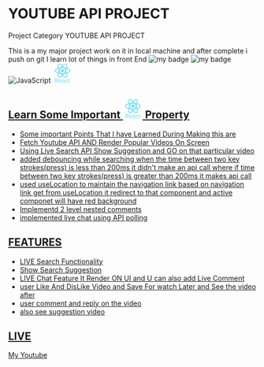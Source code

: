 # YOUTUBE API PROJECT
Project Category YOUTUBE API PROJECT



This is a my major project work on it in local machine and after complete i push on git I learn lot of things in front End
![my badge](https://img.shields.io/badge/HTML5-E34F26.svg?style=for-the-badge&logo=HTML5&logoColor=white)
![my badge](https://img.shields.io/badge/CSS3-1572B6.svg?style=for-the-badge&logo=CSS3&logoColor=white)
![JavaScript](https://img.shields.io/badge/javascript-%23323330.svg?style=for-the-badge&logo=javascript&logoColor=%23F7DF1E)
<img src="https://raw.githubusercontent.com/devicons/devicon/master/icons/react/react-original-wordmark.svg" alt="react" width="40" height="40"/> </a> <a href="https://redux.js.org" target="_blank" rel="noreferrer">

## Learn Some Important <img src="https://raw.githubusercontent.com/devicons/devicon/master/icons/react/react-original-wordmark.svg" alt="react" width="40" height="40"/> </a> <a href="https://redux.js.org" target="_blank" rel="noreferrer"> Property

- Some important Points That I have Learned During Making this are
- Fetch Youtube API AND Render Popular Videos On Screen
- Using Live Search API Show Suggestion and GO on that particular video 
- added debouncing while searching when the time between two key strokes(press) is less than 200ms it didn't make an api call where if time between two key strokes(press) is greater than 200ms it makes api call
- used useLocation to maintain the navigation link based on navigation link get from useLocation it redirect to that component and active componet will have red background
- Implementd 2 level nested comments
- implemented live chat using API polling


## FEATURES
- LIVE Search Functionality 
- Show Search Suggestion
- LIVE Chat Feature It Render ON UI and U can also add Live Comment
- user Like And DisLike Video and Save For watch Later and See the video after 
- user comment and reply on the video
- also see suggestion video

## LIVE
[My Youtube](https://653e33877cf2405b84d61f52--peaceful-melomakarona-88a75f.netlify.app/live)
